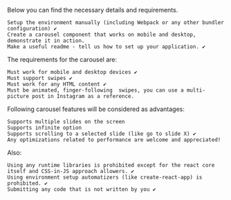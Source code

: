 Below you can find the necessary details and requirements.

    Setup the environment manually (including Webpack or any other bundler configuration) ✔️
    Create a carousel component that works on mobile and desktop, demonstrate it in action.
    Make a useful readme - tell us how to set up your application. ✔️

The requirements for the carousel are:

    Must work for mobile and desktop devices ✔️
    Must support swipes ✔️
    Must work for any HTML content ✔️
    Must be animated, finger-following  swipes, you can use a multi-picture post in Instagram as a reference.

Following carousel features will be considered as advantages:

    Supports multiple slides on the screen
    Supports infinite option
    Supports scrolling to a selected slide (like go to slide X) ✔️
    Any optimizations related to performance are welcome and appreciated!

Also:

    Using any runtime libraries is prohibited except for the react core itself and CSS-in-JS approach allowers. ✔️
    Using environment setup automatizers (like create-react-app) is prohibited. ✔️
    Submitting any code that is not written by you ✔️
